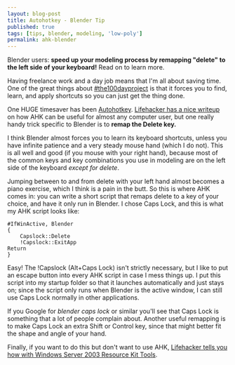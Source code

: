 ```yaml
---
layout: blog-post
title: Autohotkey - Blender Tip
published: true		
tags: [tips, blender, modeling, 'low-poly']
permalink: ahk-blender
---
```

Blender users: **speed up your modeling process by remapping "delete" to the left side of your keyboard!** Read on to learn more. 

Having freelance work and a day job means that I'm all about saving time. One of the great things about [#the100dayproject](/blog/to-co-create/) is that it forces you to find, learn, and apply shortcuts so you can just get the thing done. 

One HUGE timesaver has been [Autohotkey](http://www.autohotkey.com/). [Lifehacker has a nice writeup](http://lifehacker.com/316589/turn-any-action-into-a-keyboard-shortcut) on how AHK can be useful for almost any computer user, but one really handy trick specific to Blender is to **remap the Delete key.** 

I think Blender almost forces you to learn its keyboard shortcuts, unless you have infinite patience and a very steady mouse hand (which I do not). This is all well and good (if you mouse with your right hand), because most of the common keys and key combinations you use in modeling are on the left side of the keyboard *except for delete*. 

Jumping between to and from delete with your left hand almost becomes a piano exercise, which I think is a pain in the butt. So this is where AHK comes in: you can write a short script that remaps delete to a key of your choice, and have it only run in Blender. I chose Caps Lock, and this is what my AHK script looks like:

```
#IfWinActive, Blender
{
	Capslock::Delete
	!Capslock::ExitApp
Return
}
```
Easy! The !Capslock (Alt+Caps Lock) isn't strictly necessary, but I like to put an escape button into every AHK script in case I mess things up. I put this script into my startup folder so that it launches automatically and just stays on; since the script only runs when Blender is the active window, I can still use Caps Lock normally in other applications. 

If you Google for *blender caps lock* or similar you'll see that Caps Lock is something that a lot of people complain about. Another useful remapping is to make Caps Lock an extra Shift or Control key, since that might better fit the shape and angle of your hand. 

Finally, if you want to do this but don't want to use AHK, [Lifehacker tells you how with Windows Server 2003 Resource Kit Tools](http://lifehacker.com/5715026/remap-your-capslock-key-sans-autohotkey-or-third-party-apps). 